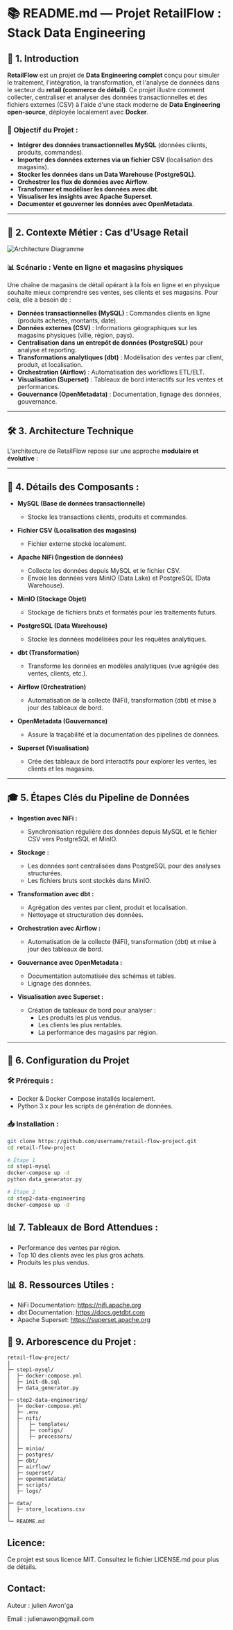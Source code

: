 # 📚 README.md — Projet RetailFlow : Stack Data Engineering

## 🚀 1. Introduction

**RetailFlow** est un projet de **Data Engineering complet** conçu pour simuler le traitement, l'intégration, la transformation, et l'analyse de données dans le secteur du **retail (commerce de détail)**. Ce projet illustre comment collecter, centraliser et analyser des données transactionnelles et des fichiers externes (CSV) à l'aide d'une stack moderne de **Data Engineering open-source**, déployée localement avec **Docker**.

### 🎯 Objectif du Projet :
* **Intégrer des données transactionnelles MySQL** (données clients, produits, commandes).  
* **Importer des données externes via un fichier CSV** (localisation des magasins).  
* **Stocker les données dans un Data Warehouse (PostgreSQL)**.  
* **Orchestrer les flux de données avec Airflow**.  
* **Transformer et modéliser les données avec dbt**.  
* **Visualiser les insights avec Apache Superset**.  
* **Documenter et gouverner les données avec OpenMetadata**.

---

## 🏢 2. Contexte Métier : Cas d'Usage Retail

![Architecture Diagramme](./static/projet-retailflow.png)

### 📊 Scénario : Vente en ligne et magasins physiques
Une chaîne de magasins de détail opérant à la fois en ligne et en physique souhaite mieux comprendre ses ventes, ses clients et ses magasins. Pour cela, elle a besoin de :

* **Données transactionnelles (MySQL)** : Commandes clients en ligne (produits achetés, montants, date).  
* **Données externes (CSV)** : Informations géographiques sur les magasins physiques (ville, région, pays).  
* **Centralisation dans un entrepôt de données (PostgreSQL)** pour analyse et reporting.  
* **Transformations analytiques (dbt)** : Modélisation des ventes par client, produit, et localisation.  
* **Orchestration (Airflow)** : Automatisation des workflows ETL/ELT.  
* **Visualisation (Superset)** : Tableaux de bord interactifs sur les ventes et performances.  
* **Gouvernance (OpenMetadata)** : Documentation, lignage des données, gouvernance.

---

## 🛠️ 3. Architecture Technique

L'architecture de RetailFlow repose sur une approche **modulaire et évolutive** :

---

## 📌 4. Détails des Composants :

* **MySQL (Base de données transactionnelle)**  
  * Stocke les transactions clients, produits et commandes.

* **Fichier CSV (Localisation des magasins)**  
  * Fichier externe stocké localement.

* **Apache NiFi (Ingestion de données)**  
  * Collecte les données depuis MySQL et le fichier CSV.  
  * Envoie les données vers MinIO (Data Lake) et PostgreSQL (Data Warehouse).

* **MinIO (Stockage Objet)**  
  * Stockage de fichiers bruts et formatés pour les traitements futurs.

* **PostgreSQL (Data Warehouse)**  
  * Stocke les données modélisées pour les requêtes analytiques.

* **dbt (Transformation)**  
  * Transforme les données en modèles analytiques (vue agrégée des ventes, clients, etc.).

* **Airflow (Orchestration)**  
  * Automatisation de la collecte (NiFi), transformation (dbt) et mise à jour des tableaux de bord.

* **OpenMetadata (Gouvernance)**  
  * Assure la traçabilité et la documentation des pipelines de données.

* **Superset (Visualisation)**  
  * Crée des tableaux de bord interactifs pour explorer les ventes, les clients et les magasins.

---

## 🎓 5. Étapes Clés du Pipeline de Données

* **Ingestion avec NiFi :**  
  * Synchronisation régulière des données depuis MySQL et le fichier CSV vers PostgreSQL et MinIO.

* **Stockage :**  
  * Les données sont centralisées dans PostgreSQL pour des analyses structurées.  
  * Les fichiers bruts sont stockés dans MinIO.

* **Transformation avec dbt :**  
  * Agrégation des ventes par client, produit et localisation.  
  * Nettoyage et structuration des données.

* **Orchestration avec Airflow :**  
  * Automatisation de la collecte (NiFi), transformation (dbt) et mise à jour des tableaux de bord.

* **Gouvernance avec OpenMetadata :**  
  * Documentation automatisée des schémas et tables.  
  * Lignage des données.

* **Visualisation avec Superset :**  
  * Création de tableaux de bord pour analyser :  
    * Les produits les plus vendus.  
    * Les clients les plus rentables.  
    * La performance des magasins par région.

---

## 📝 6. Configuration du Projet

### 🛠️ Prérequis :
* Docker & Docker Compose installés localement.  
* Python 3.x pour les scripts de génération de données.

### 📥 Installation :
```bash
git clone https://github.com/username/retail-flow-project.git
cd retail-flow-project

# Étape 1
cd step1-mysql
docker-compose up -d
python data_generator.py

# Étape 2
cd step2-data-engineering
docker-compose up -d
```

## 📊 7. Tableaux de Bord Attendues :
* Performance des ventes par région.
* Top 10 des clients avec les plus gros achats.
* Produits les plus vendus.

## 📊 8. Ressources Utiles :
* NiFi Documentation: https://nifi.apache.org
* dbt Documentation: https://docs.getdbt.com
* Apache Superset: https://superset.apache.org

## 📂 9. Arborescence du Projet :
```plaintext
retail-flow-project/
│
├─ step1-mysql/
│  ├─ docker-compose.yml
│  ├─ init-db.sql
│  ├─ data_generator.py
│
├─ step2-data-engineering/
│  ├─ docker-compose.yml
│  ├─ .env
│  ├─ nifi/                
│  │   ├─ templates/ 
│  │   ├─ configs/
│  │   ├─ processors/
│  │
│  ├─ minio/              
│  ├─ postgres/           
│  ├─ dbt/                
│  ├─ airflow/            
│  ├─ superset/           
│  ├─ openmetadata/       
│  ├─ scripts/            
│  ├─ logs/               
│
├─ data/
│  ├─ store_locations.csv
│
└─ README.md
```

## Licence:
<p>Ce projet est sous licence MIT. Consultez le fichier LICENSE.md pour plus de détails.</p>

## Contact:
<p>Auteur : julien Awon'ga </p>
<p>Email : julienawon@gmail.com</p>
